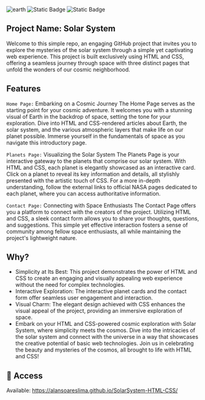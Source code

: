 ![earth](https://github.com/alansoareslima/SolarSystem-HTML-CSS/assets/87402658/2b9ed5b3-2b07-4950-973e-b6b9c36811ab)
![Static Badge](https://img.shields.io/badge/HTML-red) ![Static Badge](https://img.shields.io/badge/CSS-blue)

## Project Name: Solar System

Welcome to this simple repo, an engaging GitHub project that invites you to explore the mysteries of the solar system through a simple yet captivating web experience. This project is built exclusively using HTML and CSS, offering a seamless journey through space with three distinct pages that unfold the wonders of our cosmic neighborhood.


## Features
``Home Page:`` Embarking on a Cosmic Journey
The Home Page serves as the starting point for your cosmic adventure. It welcomes you with a stunning visual of Earth in the backdrop of space, setting the tone for your exploration. Dive into HTML and CSS-rendered articles about Earth, the solar system, and the various atmospheric layers that make life on our planet possible. Immerse yourself in the fundamentals of space as you navigate this introductory page.

``Planets Page:`` Visualizing the Solar System
The Planets Page is your interactive gateway to the planets that comprise our solar system. With HTML and CSS, each planet is elegantly showcased as an interactive card. Click on a planet to reveal its key information and details, all stylishly presented with the artistic touch of CSS. For a more in-depth understanding, follow the external links to official NASA pages dedicated to each planet, where you can access authoritative information.

``Contact Page:`` Connecting with Space Enthusiasts
The Contact Page offers you a platform to connect with the creators of the project. Utilizing HTML and CSS, a sleek contact form allows you to share your thoughts, questions, and suggestions. This simple yet effective interaction fosters a sense of community among fellow space enthusiasts, all while maintaining the project's lightweight nature.

## Why?
- Simplicity at Its Best: This project demonstrates the power of HTML and CSS to create an engaging and visually appealing web experience without the need for complex technologies.
- Interactive Exploration: The interactive planet cards and the contact form offer seamless user engagement and interaction.
- Visual Charm: The elegant design achieved with CSS enhances the visual appeal of the project, providing an immersive exploration of space.
- Embark on your HTML and CSS-powered cosmic exploration with Solar System, where simplicity meets the cosmos. Dive into the intricacies of the solar system and connect with the universe in a way that showcases the creative potential of basic web technologies. Join us in celebrating the beauty and mysteries of the cosmos, all brought to life with HTML and CSS!

## 📁 Access
Available: https://alansoareslima.github.io/SolarSystem-HTML-CSS/
